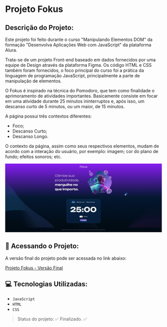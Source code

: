 # Projeto Fokus

## Descrição do Projeto:

Este projeto foi feito durante o curso "Manipulando Elementos DOM" da formação "Desenvolva Aplicações Web com JavaScript" da plataforma Alura.

Trata-se de um projeto Front-end baseado em dados fornecidos por uma equipe de Design através da plataforma Figma. Os código HTML e CSS também foram fornecidos, o foco principal do curso foi a prática da linguagem de programação JavaScript, principalmente a parte de manipulação de elementos.

O Fokus é inspirado na técnica do Pomodoro, que tem como finalidade o aprimoramento de atividades importantes. Basicamente consiste em focar em uma atividade durante 25 minutos ininterruptos e, após isso, um descanso curto de 5 minutos, ou um maior, de 15 minutos.

A página possui três contextos diferentes:

* Foco;
* Descanso Curto;
* Descanso Longo.

O contexto da página, assim como seus respectivos elementos, mudam de acordo com a interação do usuário, por exemplo: imagem; cor do plano de fundo; efeitos sonoros; etc.

![Gif com uma demonstração do projeto, visualizando ambas as abas](./imagens/projetoFokus.gif)

## :floppy_disk: Acessando o Projeto:

A versão final do projeto pode ser acessada no link abaixo:

[Projeto Fokus - Versão Final](https://projeto-fokus-zeta-one.vercel.app/)

## :computer: Tecnologias Utilizadas:

- `JavaScript`
- `HTML`
- `CSS`

> Status do projeto: :white_check_mark: Finalizado. :white_check_mark: